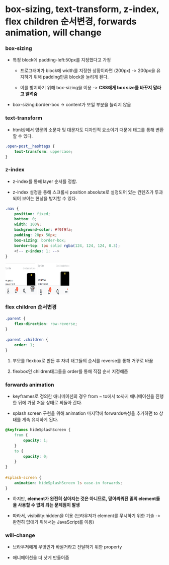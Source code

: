# box-sizing, text-transform, z-index, flex children 순서변경, forwards animation, will change

### box-sizing

-   특정 block에 padding-left:50px를 지정했다고 가정

    -   프로그래머가 block에 width를 지정한 상황이라면 (200px) -> 200px을 유지하기 위해 padding만큼 block을 늘리게 된다.

    -   이를 방지하기 위해 box-sizing을 이용 -> **CSS에게 box size를 바꾸지 말라고 알려줌**

-   box-sizing:border-box -> content가 보일 부분을 늘리지 않음

### text-transform

-   html상에서 영문의 소문자 및 대문자도 디자인적 요소이기 때문에 태그를 통해 변환할 수 있다.

```css
.open-post__hashtags {
    text-transform: uppercase;
}
```

### z-index

-   z-index를 통해 layer 순서를 정함.

*   z-index 설정을 통해 스크롤시 position absolute로 설정되어 있는 컨텐츠가 투과되어 보이는 현상을 방지할 수 있다.

```css
.nav {
    position: fixed;
    bottom: 0;
    width: 100%;
    background-color: #f9f9fa;
    padding: 20px 50px;
    box-sizing: border-box;
    border-top: 1px solid rgba(124, 124, 124, 0.3);
    <!-- z-index: 1; -->
}
```

<img src="../images/zindex.png" height="100px" width="100px"/>

<img src="../images/zindex2.png" height="100px" width="100px"/>

### flex children 순서변경

```css
.parent {
    flex-direction: row-reverse;
}

.parent .children {
    order: 1;
}
```

1. 부모를 flexbox로 만든 후 자녀 태그들의 순서를 reverse를 통해 거꾸로 바꿈

2. flexbox인 children태그들을 order를 통해 직접 순서 지정해줌

### forwards animation

-   keyframes로 정의한 애니메이션의 경우 from ~ to에서 to까지 애니메이션을 진행한 뒤에 가장 처음 상태로 되돌아 간다.

-   splash screen 구현을 위해 animation 마지막에 forwards속성을 추가하면 to 상태를 계속 유지하게 된다.

```css
@keyframes hideSplashScreen {
    from {
        opacity: 1;
    }
    to {
        opacity: 0;
    }
}

#splash-screen {
    animation: hideSplashScreen 1s ease-in forwards;
}
```

-   하지만, **element가 완전히 살아지는 것은 아니므로, 덮어씌워진 밑의 element들을 사용할 수 없게 되는 문제점이 발생**

-   따라서, visibility:hidden을 이용 (브라우저가 element를 무시하기 위한 기술 -> 완전히 없애기 위해서는 JavaScript를 이용)

### will-change

* 브라우저에게 무엇인가 바뀔거라고 전달하기 위한 property

* 애니메이션을 더 낫게 만들어줌